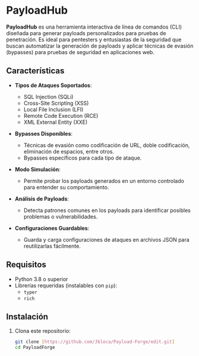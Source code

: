 # PayloadHub

**PayloadHub** es una herramienta interactiva de línea de comandos (CLI) diseñada para generar payloads personalizados para pruebas de penetración. Es ideal para pentesters y entusiastas de la seguridad que buscan automatizar la generación de payloads y aplicar técnicas de evasión (bypasses) para pruebas de seguridad en aplicaciones web.

## Características

- **Tipos de Ataques Soportados**:
  - SQL Injection (SQLi)
  - Cross-Site Scripting (XSS)
  - Local File Inclusion (LFI)
  - Remote Code Execution (RCE)
  - XML External Entity (XXE)

- **Bypasses Disponibles**:
  - Técnicas de evasión como codificación de URL, doble codificación, eliminación de espacios, entre otros.
  - Bypasses específicos para cada tipo de ataque.

- **Modo Simulación**:
  - Permite probar los payloads generados en un entorno controlado para entender su comportamiento.

- **Análisis de Payloads**:
  - Detecta patrones comunes en los payloads para identificar posibles problemas o vulnerabilidades.

- **Configuraciones Guardables**:
  - Guarda y carga configuraciones de ataques en archivos JSON para reutilizarlas fácilmente.

## Requisitos

- Python 3.8 o superior
- Librerías requeridas (instalables con `pip`):
  - `typer`
  - `rich`

## Instalación

1. Clona este repositorio:
   ```bash
   git clone [https://github.com/Jbloca/Payload-Forge/edit.git]
   cd PayloadForge
